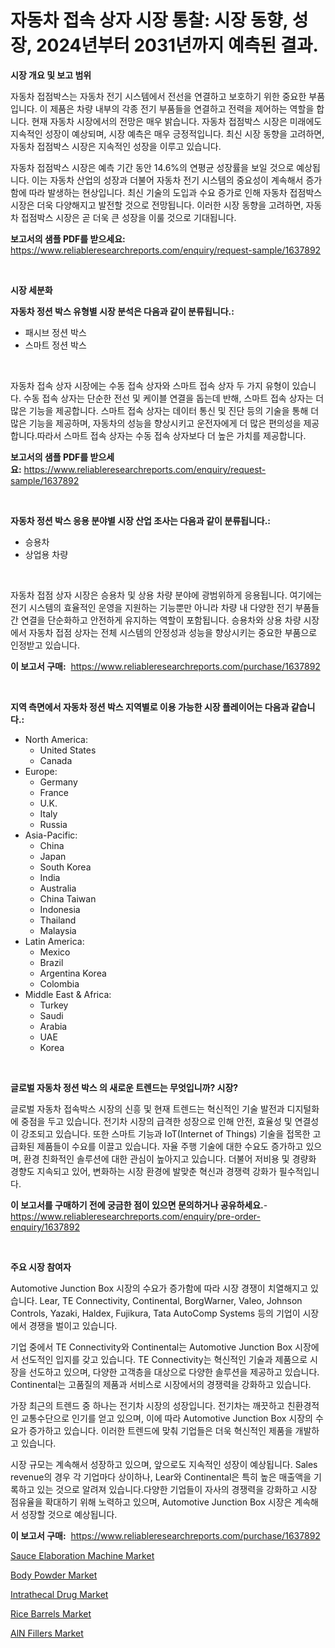 <p><h1>자동차 접속 상자 시장 통찰: 시장 동향, 성장, 2024년부터 2031년까지 예측된 결과.</h1></p><p><strong>시장 개요 및 보고 범위</strong></p>
<p><p>자동차 접점박스는 자동차 전기 시스템에서 전선을 연결하고 보호하기 위한 중요한 부품입니다. 이 제품은 차량 내부의 각종 전기 부품들을 연결하고 전력을 제어하는 역할을 합니다. 현재 자동차 시장에서의 전망은 매우 밝습니다. 자동차 접점박스 시장은 미래에도 지속적인 성장이 예상되며, 시장 예측은 매우 긍정적입니다. 최신 시장 동향을 고려하면, 자동차 접점박스 시장은 지속적인 성장을 이루고 있습니다.</p><p>자동차 접점박스 시장은 예측 기간 동안 14.6%의 연평균 성장률을 보일 것으로 예상됩니다. 이는 자동차 산업의 성장과 더불어 자동차 전기 시스템의 중요성이 계속해서 증가함에 따라 발생하는 현상입니다. 최신 기술의 도입과 수요 증가로 인해 자동차 접점박스 시장은 더욱 다양해지고 발전할 것으로 전망됩니다. 이러한 시장 동향을 고려하면, 자동차 접점박스 시장은 곧 더욱 큰 성장을 이룰 것으로 기대됩니다.</p></p>
<p><strong>보고서의 샘플 PDF를 받으세요:</strong> <a href="https://www.reliableresearchreports.com/enquiry/request-sample/1637892">https://www.reliableresearchreports.com/enquiry/request-sample/1637892</a></p>
<p>&nbsp;</p>
<p><strong>시장 세분화</strong></p>
<p><strong>자동차 정션 박스 유형별 시장 분석은 다음과 같이 분류됩니다.:</strong></p>
<p><ul><li>패시브 정션 박스</li><li>스마트 정션 박스</li></ul></p>
<p>&nbsp;</p>
<p><p>자동차 접속 상자 시장에는 수동 접속 상자와 스마트 접속 상자 두 가지 유형이 있습니다. 수동 접속 상자는 단순한 전선 및 케이블 연결을 돕는데 반해, 스마트 접속 상자는 더 많은 기능을 제공합니다. 스마트 접속 상자는 데이터 통신 및 진단 등의 기술을 통해 더 많은 기능을 제공하며, 자동차의 성능을 향상시키고 운전자에게 더 많은 편의성을 제공합니다.따라서 스마트 접속 상자는 수동 접속 상자보다 더 높은 가치를 제공합니다.</p></p>
<p><strong>보고서의 샘플 PDF를 받으세요:</strong>&nbsp;<a href="https://www.reliableresearchreports.com/enquiry/request-sample/1637892">https://www.reliableresearchreports.com/enquiry/request-sample/1637892</a></p>
<p>&nbsp;</p>
<p><strong> 자동차 정션 박스 응용 분야별 시장 산업 조사는 다음과 같이 분류됩니다.:</strong></p>
<p><ul><li>승용차</li><li>상업용 차량</li></ul></p>
<p>&nbsp;</p>
<p><p>자동차 접점 상자 시장은 승용차 및 상용 차량 분야에 광범위하게 응용됩니다. 여기에는 전기 시스템의 효율적인 운영을 지원하는 기능뿐만 아니라 차량 내 다양한 전기 부품들 간 연결을 단순화하고 안전하게 유지하는 역할이 포함됩니다. 승용차와 상용 차량 시장에서 자동차 접점 상자는 전체 시스템의 안정성과 성능을 향상시키는 중요한 부품으로 인정받고 있습니다.</p></p>
<p><strong>이 보고서 구매:</strong>&nbsp; <a href="https://www.reliableresearchreports.com/purchase/1637892">https://www.reliableresearchreports.com/purchase/1637892</a></p>
<p>&nbsp;</p>
<p><strong>지역 측면에서 자동차 정션 박스 지역별로 이용 가능한 시장 플레이어는 다음과 같습니다.:</strong></p>
<p><ul>
    <li>
        North America:
        <ul>
            <li>United States</li>
            <li>Canada</li>
        </ul>
    </li>
    <li>
        Europe:
        <ul>
            <li>Germany</li>
            <li>France</li>
            <li>U.K.</li>
            <li>Italy</li>
            <li>Russia</li>
        </ul>
    </li>
    <li>
        Asia-Pacific:
        <ul>
            <li>China</li>
            <li>Japan</li>
            <li>South Korea</li>
            <li>India</li>
            <li>Australia</li>
            <li>China Taiwan</li>
            <li>Indonesia</li>
            <li>Thailand</li>
            <li>Malaysia</li>
        </ul>
    </li>
    <li>
        Latin America:
        <ul>
            <li>Mexico</li>
            <li>Brazil</li>
            <li>Argentina Korea</li>
            <li>Colombia</li>
        </ul>
    </li>
    <li>
        Middle East & Africa:
        <ul>
            <li>Turkey</li>
            <li>Saudi</li>
            <li>Arabia</li>
            <li>UAE</li>
            <li>Korea</li>
        </ul>
    </li>
    </ul></p>
<p>&nbsp;</p>
<p><strong>글로벌 자동차 정션 박스 의 새로운 트렌드는 무엇입니까? 시장?</strong></p>
<p><p>글로벌 자동차 접속박스 시장의 신흥 및 현재 트렌드는 혁신적인 기술 발전과 디지털화에 중점을 두고 있습니다. 전기차 시장의 급격한 성장으로 인해 안전, 효율성 및 연결성이 강조되고 있습니다. 또한 스마트 기능과 IoT(Internet of Things) 기술을 접목한 고급화된 제품들이 수요를 이끌고 있습니다. 자율 주행 기술에 대한 수요도 증가하고 있으며, 환경 친화적인 솔루션에 대한 관심이 높아지고 있습니다. 더불어 저비용 및 경량화 경향도 지속되고 있어, 변화하는 시장 환경에 발맞춘 혁신과 경쟁력 강화가 필수적입니다.</p></p>
<p><strong>이 보고서를 구매하기 전에 궁금한 점이 있으면 문의하거나 공유하세요.</strong>- <a href="https://www.reliableresearchreports.com/enquiry/pre-order-enquiry/1637892">https://www.reliableresearchreports.com/enquiry/pre-order-enquiry/1637892</a></p>
<p>&nbsp;</p>
<p><strong>주요 시장 참여자</strong></p>
<p><p>Automotive Junction Box 시장의 수요가 증가함에 따라 시장 경쟁이 치열해지고 있습니다. Lear, TE Connectivity, Continental, BorgWarner, Valeo, Johnson Controls, Yazaki, Haldex, Fujikura, Tata AutoComp Systems 등의 기업이 시장에서 경쟁을 벌이고 있습니다.</p><p>기업 중에서 TE Connectivity와 Continental는 Automotive Junction Box 시장에서 선도적인 입지를 갖고 있습니다. TE Connectivity는 혁신적인 기술과 제품으로 시장을 선도하고 있으며, 다양한 고객층을 대상으로 다양한 솔루션을 제공하고 있습니다. Continental는 고품질의 제품과 서비스로 시장에서의 경쟁력을 강화하고 있습니다.</p><p>가장 최근의 트렌드 중 하나는 전기차 시장의 성장입니다. 전기차는 깨끗하고 친환경적인 교통수단으로 인기를 얻고 있으며, 이에 따라 Automotive Junction Box 시장의 수요가 증가하고 있습니다. 이러한 트렌드에 맞춰 기업들은 더욱 혁신적인 제품을 개발하고 있습니다.</p><p>시장 규모는 계속해서 성장하고 있으며, 앞으로도 지속적인 성장이 예상됩니다. Sales revenue의 경우 각 기업마다 상이하나, Lear와 Continental은 특히 높은 매출액을 기록하고 있는 것으로 알려져 있습니다.다양한 기업들이 자사의 경쟁력을 강화하고 시장 점유율을 확대하기 위해 노력하고 있으며, Automotive Junction Box 시장은 계속해서 성장할 것으로 예상됩니다.</p></p>
<p><strong>이 보고서 구매:</strong>&nbsp;&nbsp;<a href="https://www.reliableresearchreports.com/purchase/1637892">https://www.reliableresearchreports.com/purchase/1637892</a></p>
<p><p><a href="https://github.com/beatblasta/Market-Research-Report-List-2/blob/main/sauce-elaboration-machine-market.md">Sauce Elaboration Machine Market</a></p><p><a href="https://view.publitas.com/reportprime-1/body-powder-market-dynamics-2024-2031-also-about-its-market-trends-projections-and-opportunities/">Body Powder Market</a></p><p><a href="https://three-jumbo-f6d.notion.site/Global-Intrathecal-Drug-Market-Size-and-Market-Trends-Insights-and-Projections-from-2024-to-2031-feca1381b64c46bfb7873f20656fabe7">Intrathecal Drug Market</a></p><p><a href="https://view.publitas.com/reportprime-1/rice-barrels-market-provides-a-comprehensive-analysis-including-a-macro-overview-of-the-market-as-well-as-micro-details-such-as-market-size-and-competitive-landscape/">Rice Barrels Market</a></p><p><a href="https://iodized-pantydraco-05c.notion.site/AlN-Fillers-Market-Size-Growth-Outlook-from-2024-to-2031-projecting-at-Market-s-Trends-Analysis-by-697f197415ca415487365365476ea1a1">AlN Fillers Market</a></p></p>
